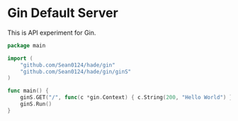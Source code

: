 # Gin Default Server

This is API experiment for Gin.

```go
package main

import (
	"github.com/Sean0124/hade/gin"
	"github.com/Sean0124/hade/gin/ginS"
)

func main() {
	ginS.GET("/", func(c *gin.Context) { c.String(200, "Hello World") })
	ginS.Run()
}
```

